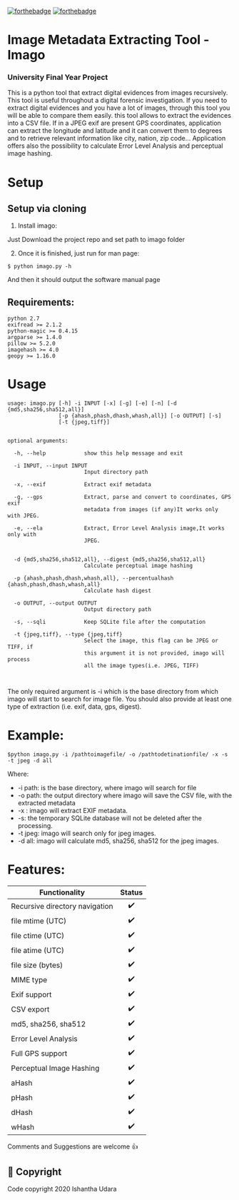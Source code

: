 [![forthebadge](https://forthebadge.com/images/badges/made-with-python.svg)](https://forthebadge.com) [![forthebadge](https://forthebadge.com/images/badges/built-with-love.svg)](https://forthebadge.com)


# Image Metadata Extracting Tool - Imago
### University Final Year Project

This is a python tool that extract digital evidences from images recursively.
This  tool is useful throughout a digital forensic investigation. If you need to extract digital evidences and you have a lot of images, through this tool you will be able to compare them easily. this tool allows to extract the evidences into a CSV file. If in a JPEG exif are present GPS coordinates, application can extract the longitude and latitude and it can convert them to degrees and to retrieve relevant information like city, nation, zip code...
Application offers also the possibility to calculate Error Level Analysis and perceptual image hashing.

# Setup

## Setup via cloning

1. Install imago:

Just Download the project repo and set path to imago folder

2. Once it is finished, just run for man page:

```console
$ python imago.py -h
```
And then it should output the software manual page


## Requirements:
```
python 2.7
exifread >= 2.1.2
python-magic >= 0.4.15
argparse >= 1.4.0
pillow >= 5.2.0
imagehash >= 4.0
geopy >= 1.16.0

```
# Usage

```
usage: imago.py [-h] -i INPUT [-x] [-g] [-e] [-n] [-d {md5,sha256,sha512,all}]
                [-p {ahash,phash,dhash,whash,all}] [-o OUTPUT] [-s]
                [-t {jpeg,tiff}]


optional arguments:

  -h, --help            show this help message and exit

  -i INPUT, --input INPUT
                        Input directory path

  -x, --exif            Extract exif metadata

  -g, --gps             Extract, parse and convert to coordinates, GPS exif
                        metadata from images (if any)It works only with JPEG.

  -e, --ela             Extract, Error Level Analysis image,It works only with
                        JPEG.
  

  -d {md5,sha256,sha512,all}, --digest {md5,sha256,sha512,all}
                        Calculate perceptual image hashing

  -p {ahash,phash,dhash,whash,all}, --percentualhash {ahash,phash,dhash,whash,all}
                        Calculate hash digest

  -o OUTPUT, --output OUTPUT
                        Output directory path

  -s, --sqli            Keep SQLite file after the computation

  -t {jpeg,tiff}, --type {jpeg,tiff}
                        Select the image, this flag can be JPEG or TIFF, if
                        this argument it is not provided, imago will process
                        all the image types(i.e. JPEG, TIFF)



```
The only required argument is -i which is the base directory from which imago will start to search for image file.
You should also provide at least one type of extraction (i.e. exif, data, gps, digest).

# Example:

```console
$python imago.py -i /pathtoimagefile/ -o /pathtodetinationfile/ -x -s -t jpeg -d all
```

Where:
* -i path: is the base directory, where imago will search for file
* -o path: the output directory where imago will save the CSV file, with the extracted metadata
* -x : imago will extract EXIF metadata.
* -s: the temporary SQLite database will not be deleted after the processing.
* -t jpeg: imago will search only for jpeg images.
* -d all: imago will calculate md5, sha256, sha512 for the jpeg images.

# Features:

| Functionality | Status        |
| ------------- |:-------------:|
| Recursive directory navigation  | ✔️ |
| file mtime (UTC) | ✔️ |
| file ctime (UTC) | ✔️ |
| file atime (UTC) | ✔️ |
| file size (bytes)| ✔️ |
| MIME type | ✔️ |
| Exif support  | ✔️ |
| CSV export  | ✔️ |
| md5, sha256, sha512  | ✔️ |
| Error Level Analysis | ✔️ |
| Full GPS support  | ✔️ |
| Perceptual Image Hashing | ✔️|
| aHash | ✔️ |
| pHash | ✔️ |
| dHash | ✔️ |
| wHash | ✔️ |




Comments and Suggestions are welcome 👍 


## 📑 Copyright
Code copyright 2020 Ishantha Udara

